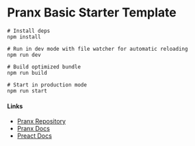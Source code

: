 # Pranx Basic Starter Template

```
# Install deps
npm install

# Run in dev mode with file watcher for automatic reloading
npm run dev

# Build optimized bundle
npm run build

# Start in production mode
npm run start
```

#### Links

- [Pranx Repository](https://github.com/LiasCode/pranx)
- [Pranx Docs](https://github.com/LiasCode/pranx/blob/main/README.md)
- [Preact Docs](https://preactjs.com/)
